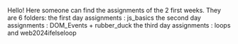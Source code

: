 Hello!
Here someone can find the assignments of the 2 first weeks.
They are 6 folders:
the first day assignments : js_basics
the second day assignments : DOM_Events + rubber_duck
the third day assignments : loops and web2024ifelseloop
